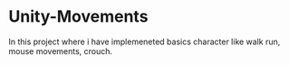 # Unity-Movements

In this project where i have implemeneted basics character like walk run, mouse movements, crouch.